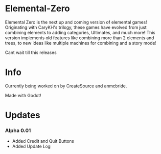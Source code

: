 # Elemental-Zero
Elemental Zero is the next up and coming version of elemental games! Originating with CaryKH's trilogy, these games have evolved from just combining elements to adding categories, Ultimates, and much more! This version implements old features like combining more than 2 elements and trees, to new ideas like multiple machines for combining and a story mode!

Cant wait till this releases

# Info
Currently being worked on by CreateSource and anmcbride.

Made with Godot!

# Updates
<h3> Alpha 0.01 </h3>

- Added Credit and Quit Buttons
- Added Update Log
